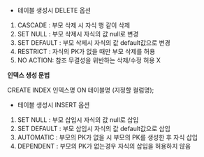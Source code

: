 - 테이블 생성시 DELETE 옵션
1. CASCADE : 부모 삭제 시 자식 행 같이 삭제
2. SET NULL : 부모 삭제시 자식의 값 null로 변경
3. SET DEFAULT : 부모 삭제시 자식의 값 default값으로 변경
4. RESTRICT : 자식의 PK가 없을 때만 부모 삭제를 허용
5. NO ACTION: 참조 무결성을 위반하는 삭제/수정 허용 X

**인덱스 생성 문법**

  CREATE INDEX 인덱스명 ON 테이블명 (지정할 컬럼명);

- 테이블 생성시 INSERT 옵션
1. SET NULL : 부모 삽입시 자식의 값 null로 삽입
2. SET DEFAULT : 부모 삽입시 자식의 값 default값으로 삽입
3. AUTOMATIC : 부모의 PK가 없을 시 부모의 PK를 생성한 후 자식 삽입
4. DEPENDENT : 부모의 PK가 없는경우 자식의 삽입을 허용하지 않음

